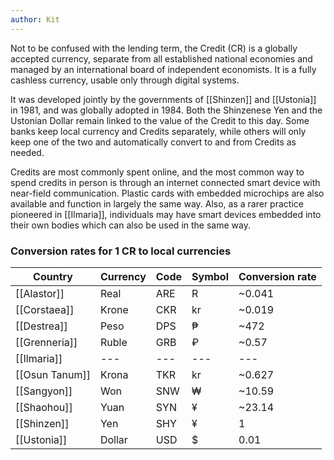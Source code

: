 ```yaml
---
author: Kit
---
```

Not to be confused with the lending term, the Credit (CR) is a globally accepted currency, separate from all established national economies and managed by an international board of independent economists. It is a fully cashless currency, usable only through digital systems.

It was developed jointly by the governments of [[Shinzen]] and [[Ustonia]] in 1981, and was globally adopted in 1984. Both the Shinzenese Yen and the Ustonian Dollar remain linked to the value of the Credit to this day. Some banks keep local currency and Credits separately, while others will only keep one of the two and automatically convert to and from Credits as needed.

Credits are most commonly spent online, and the most common way to spend credits in person is through an internet connected smart device with near-field communication. Plastic cards with embedded microchips are also available and function in largely the same way. Also, as a rarer practice pioneered in [[Ilmaria]], individuals may have smart devices embedded into their own bodies which can also be used in the same way.

### Conversion rates for 1 CR to local currencies

| Country        | Currency | Code | Symbol | Conversion rate |
| -------------- | -------- | ---- | ------ | --------------- |
| [[Alastor]]    | Real     | ARE  | R      | ~0.041          |
| [[Corstaea]]   | Krone    | CKR  | kr     | ~0.019          |
| [[Destrea]]    | Peso     | DPS  | ₱      | ~472            |
| [[Grenneria]]  | Ruble    | GRB  | ₽      | ~0.57           |
| [[Ilmaria]]    | ---      | ---  | ---    | ---             |
| [[Osun Tanum]] | Krona    | TKR  | kr     | ~0.627          |
| [[Sangyon]]    | Won      | SNW  | ₩      | ~10.59          |
| [[Shaohou]]    | Yuan     | SYN  | ¥      | ~23.14          |
| [[Shinzen]]    | Yen      | SHY  | ¥      | 1               |
| [[Ustonia]]    | Dollar   | USD  | $      | 0.01                |
